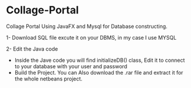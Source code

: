 # Collage-Portal
Collage Portal Using JavaFX and Mysql for Database constructing.

1- Download SQL file excute it on your DBMS, in my case I use MYSQL

2- Edit the Java code
  * Inside the Jave code you will find initializeDB() class, Edit it to connect to your database with your user and password
  * Build the Project.
You can Also download the .rar file and extract it for the whole netbeans project.

